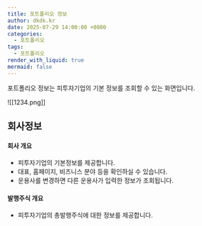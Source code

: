 ```yaml
---
title: 포트폴리오 정보
author: dkdk.kr
date: 2025-07-29 14:00:00 +0800
categories:
  - 포트폴리오
tags:
  - 포트폴리오
render_with_liquid: true
mermaid: false
---
```

포트폴리오 정보는 피투자기업의 기본 정보를 조회할 수 있는 화면입니다.

![[1234.png]]

## 회사정보
#### 회사 개요
- 피투자기업의 기본정보를 제공합니다. 
- 대표, 홈페이지, 비즈니스 분야 등을 확인하실 수 있습니다.
- 운용사를 변경하면 다른 운용사가 입력한 정보가 조회됩니다. 
#### 발행주식 개요
- 피투자기업의 총발행주식에 대한 정보를 제공합니다.
